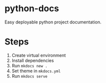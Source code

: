 # python-docs
Easy deployable python project documentation.

# Steps
1. Create virtual environment
2. Install dependencies
3. Run `mkdocs new .`
4. Set theme in `mkdocs.yml`
5. Run `mkdocs serve`